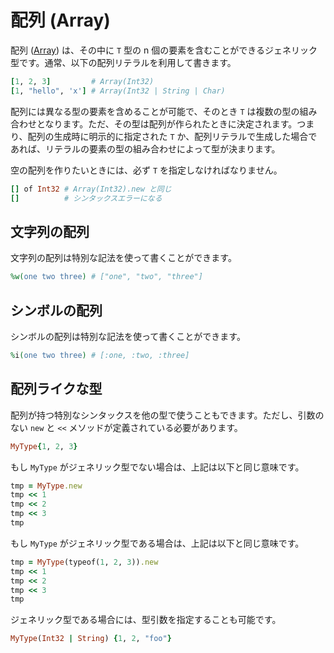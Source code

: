 # 配列 (Array)

配列 ([Array](http://crystal-lang.org/api/Array.html)) は、その中に `T` 型の n 個の要素を含むことができるジェネリック型です。通常、以下の配列リテラルを利用して書きます。

```ruby
[1, 2, 3]         # Array(Int32)
[1, "hello", 'x'] # Array(Int32 | String | Char)
```

配列には異なる型の要素を含めることが可能で、そのとき `T` は複数の型の組み合わせとなります。ただ、その型は配列が作られたときに決定されます。つまり、配列の生成時に明示的に指定された `T` か、配列リテラルで生成した場合であれば、リテラルの要素の型の組み合わせによって型が決まります。

空の配列を作りたいときには、必ず `T` を指定しなければなりません。

```ruby
[] of Int32 # Array(Int32).new と同じ
[]          # シンタックスエラーになる
```

## 文字列の配列

文字列の配列は特別な記法を使って書くことができます。

```ruby
%w(one two three) # ["one", "two", "three"]
```

## シンボルの配列

シンボルの配列は特別な記法を使って書くことができます。

```ruby
%i(one two three) # [:one, :two, :three]
```

## 配列ライクな型

配列が持つ特別なシンタックスを他の型で使うこともできます。ただし、引数のない `new` と `<<` メソッドが定義されている必要があります。

```ruby
MyType{1, 2, 3}
```

もし `MyType` がジェネリック型でない場合は、上記は以下と同じ意味です。

```ruby
tmp = MyType.new
tmp << 1
tmp << 2
tmp << 3
tmp
```

もし `MyType` がジェネリック型である場合は、上記は以下と同じ意味です。

```ruby
tmp = MyType(typeof(1, 2, 3)).new
tmp << 1
tmp << 2
tmp << 3
tmp
```

ジェネリック型である場合には、型引数を指定することも可能です。

```ruby
MyType(Int32 | String) {1, 2, "foo"}
```
